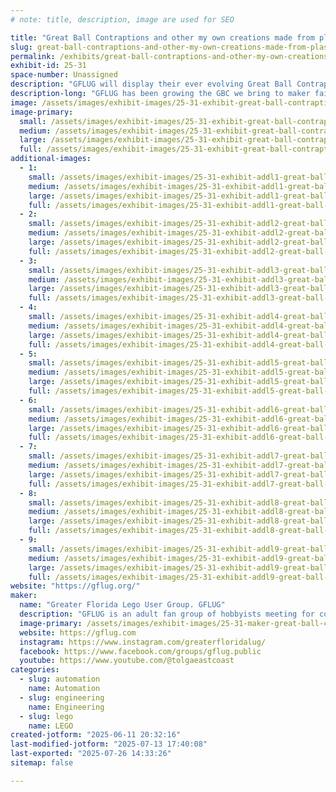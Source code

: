 ```yaml
---
# note: title, description, image are used for SEO

title: "Great Ball Contraptions and other my own creations made from plastic bricks"
slug: great-ball-contraptions-and-other-my-own-creations-made-from-plastic-bricks
permalink: /exhibits/great-ball-contraptions-and-other-my-own-creations-made-from-plastic-bricks/
exhibit-id: 25-31
space-number: Unassigned
description: "GFLUG will display their ever evolving Great Ball Contraptions . More modules are added each year."
description-long: "GFLUG has been growing the GBC we bring to maker faire Orlando each year.  In addition we will be exhibiting some other my own creations that demonstrate what creativity can be displayed with the LEGO brick."
image: /assets/images/exhibit-images/25-31-exhibit-great-ball-contraptions-and-other-my-own-creations-made-from-plastic-bricks-img-5931-large.jpeg
image-primary: 
  small: /assets/images/exhibit-images/25-31-exhibit-great-ball-contraptions-and-other-my-own-creations-made-from-plastic-bricks-img-5931-small.jpeg
  medium: /assets/images/exhibit-images/25-31-exhibit-great-ball-contraptions-and-other-my-own-creations-made-from-plastic-bricks-img-5931-medium.jpeg
  large: /assets/images/exhibit-images/25-31-exhibit-great-ball-contraptions-and-other-my-own-creations-made-from-plastic-bricks-img-5931-large.jpeg
  full: /assets/images/exhibit-images/25-31-exhibit-great-ball-contraptions-and-other-my-own-creations-made-from-plastic-bricks-img-5931-full.jpeg
additional-images: 
  - 1:
    small: /assets/images/exhibit-images/25-31-exhibit-addl1-great-ball-contraptions-and-other-my-own-creations-made-from-plastic-bricks-img-5930-small.jpeg
    medium: /assets/images/exhibit-images/25-31-exhibit-addl1-great-ball-contraptions-and-other-my-own-creations-made-from-plastic-bricks-img-5930-medium.jpeg
    large: /assets/images/exhibit-images/25-31-exhibit-addl1-great-ball-contraptions-and-other-my-own-creations-made-from-plastic-bricks-img-5930-large.jpeg
    full: /assets/images/exhibit-images/25-31-exhibit-addl1-great-ball-contraptions-and-other-my-own-creations-made-from-plastic-bricks-img-5930-full.jpeg
  - 2:
    small: /assets/images/exhibit-images/25-31-exhibit-addl2-great-ball-contraptions-and-other-my-own-creations-made-from-plastic-bricks-img-5928-small.jpeg
    medium: /assets/images/exhibit-images/25-31-exhibit-addl2-great-ball-contraptions-and-other-my-own-creations-made-from-plastic-bricks-img-5928-medium.jpeg
    large: /assets/images/exhibit-images/25-31-exhibit-addl2-great-ball-contraptions-and-other-my-own-creations-made-from-plastic-bricks-img-5928-large.jpeg
    full: /assets/images/exhibit-images/25-31-exhibit-addl2-great-ball-contraptions-and-other-my-own-creations-made-from-plastic-bricks-img-5928-full.jpeg
  - 3:
    small: /assets/images/exhibit-images/25-31-exhibit-addl3-great-ball-contraptions-and-other-my-own-creations-made-from-plastic-bricks-img-5432-small.jpeg
    medium: /assets/images/exhibit-images/25-31-exhibit-addl3-great-ball-contraptions-and-other-my-own-creations-made-from-plastic-bricks-img-5432-medium.jpeg
    large: /assets/images/exhibit-images/25-31-exhibit-addl3-great-ball-contraptions-and-other-my-own-creations-made-from-plastic-bricks-img-5432-large.jpeg
    full: /assets/images/exhibit-images/25-31-exhibit-addl3-great-ball-contraptions-and-other-my-own-creations-made-from-plastic-bricks-img-5432-full.jpeg
  - 4:
    small: /assets/images/exhibit-images/25-31-exhibit-addl4-great-ball-contraptions-and-other-my-own-creations-made-from-plastic-bricks-img-1833-small.jpeg
    medium: /assets/images/exhibit-images/25-31-exhibit-addl4-great-ball-contraptions-and-other-my-own-creations-made-from-plastic-bricks-img-1833-medium.jpeg
    large: /assets/images/exhibit-images/25-31-exhibit-addl4-great-ball-contraptions-and-other-my-own-creations-made-from-plastic-bricks-img-1833-large.jpeg
    full: /assets/images/exhibit-images/25-31-exhibit-addl4-great-ball-contraptions-and-other-my-own-creations-made-from-plastic-bricks-img-1833-full.jpeg
  - 5:
    small: /assets/images/exhibit-images/25-31-exhibit-addl5-great-ball-contraptions-and-other-my-own-creations-made-from-plastic-bricks-img-8502-small.jpeg
    medium: /assets/images/exhibit-images/25-31-exhibit-addl5-great-ball-contraptions-and-other-my-own-creations-made-from-plastic-bricks-img-8502-medium.jpeg
    large: /assets/images/exhibit-images/25-31-exhibit-addl5-great-ball-contraptions-and-other-my-own-creations-made-from-plastic-bricks-img-8502-large.jpeg
    full: /assets/images/exhibit-images/25-31-exhibit-addl5-great-ball-contraptions-and-other-my-own-creations-made-from-plastic-bricks-img-8502-full.jpeg
  - 6:
    small: /assets/images/exhibit-images/25-31-exhibit-addl6-great-ball-contraptions-and-other-my-own-creations-made-from-plastic-bricks-img-1831-small.jpeg
    medium: /assets/images/exhibit-images/25-31-exhibit-addl6-great-ball-contraptions-and-other-my-own-creations-made-from-plastic-bricks-img-1831-medium.jpeg
    large: /assets/images/exhibit-images/25-31-exhibit-addl6-great-ball-contraptions-and-other-my-own-creations-made-from-plastic-bricks-img-1831-large.jpeg
    full: /assets/images/exhibit-images/25-31-exhibit-addl6-great-ball-contraptions-and-other-my-own-creations-made-from-plastic-bricks-img-1831-full.jpeg
  - 7:
    small: /assets/images/exhibit-images/25-31-exhibit-addl7-great-ball-contraptions-and-other-my-own-creations-made-from-plastic-bricks-img-5933-small.jpeg
    medium: /assets/images/exhibit-images/25-31-exhibit-addl7-great-ball-contraptions-and-other-my-own-creations-made-from-plastic-bricks-img-5933-medium.jpeg
    large: /assets/images/exhibit-images/25-31-exhibit-addl7-great-ball-contraptions-and-other-my-own-creations-made-from-plastic-bricks-img-5933-large.jpeg
    full: /assets/images/exhibit-images/25-31-exhibit-addl7-great-ball-contraptions-and-other-my-own-creations-made-from-plastic-bricks-img-5933-full.jpeg
  - 8:
    small: /assets/images/exhibit-images/25-31-exhibit-addl8-great-ball-contraptions-and-other-my-own-creations-made-from-plastic-bricks-72073416810-256a941b-d7d4-434d-800b-c293752470ee-small.jpeg
    medium: /assets/images/exhibit-images/25-31-exhibit-addl8-great-ball-contraptions-and-other-my-own-creations-made-from-plastic-bricks-72073416810-256a941b-d7d4-434d-800b-c293752470ee-medium.jpeg
    large: /assets/images/exhibit-images/25-31-exhibit-addl8-great-ball-contraptions-and-other-my-own-creations-made-from-plastic-bricks-72073416810-256a941b-d7d4-434d-800b-c293752470ee-large.jpeg
    full: /assets/images/exhibit-images/25-31-exhibit-addl8-great-ball-contraptions-and-other-my-own-creations-made-from-plastic-bricks-72073416810-256a941b-d7d4-434d-800b-c293752470ee-full.jpeg
  - 9:
    small: /assets/images/exhibit-images/25-31-exhibit-addl9-great-ball-contraptions-and-other-my-own-creations-made-from-plastic-bricks-img-5934-small.jpeg
    medium: /assets/images/exhibit-images/25-31-exhibit-addl9-great-ball-contraptions-and-other-my-own-creations-made-from-plastic-bricks-img-5934-medium.jpeg
    large: /assets/images/exhibit-images/25-31-exhibit-addl9-great-ball-contraptions-and-other-my-own-creations-made-from-plastic-bricks-img-5934-large.jpeg
    full: /assets/images/exhibit-images/25-31-exhibit-addl9-great-ball-contraptions-and-other-my-own-creations-made-from-plastic-bricks-img-5934-full.jpeg
website: "https://gflug.org/"
maker: 
  name: "Greater Florida Lego User Group. GFLUG"
  description: "GFLUG is an adult fan group of hobbyists meeting for collaborative builds , public displays, and fellowship around the Lego hobby. We are an official recognized LEGO user group or RLUG . We meet regularly to promote the hobby and demonstrate all things that can be done with little plastic bricks."
  image-primary: /assets/images/exhibit-images/25-31-maker-great-ball-contraptions-and-other-my-own-creations-made-from-plastic-bricks-img-3411-medium.jpeg
  website: https://gflug.com
  instagram: https://www.instagram.com/greaterfloridalug/
  facebook: https://www.facebook.com/groups/gflug.public
  youtube: https://www.youtube.com/@tolgaeastcoast
categories: 
  - slug: automation
    name: Automation
  - slug: engineering
    name: Engineering
  - slug: lego
    name: LEGO
created-jotform: "2025-06-11 20:32:16"
last-modified-jotform: "2025-07-13 17:40:08"
last-exported: "2025-07-26 14:33:26"
sitemap: false

---
```


